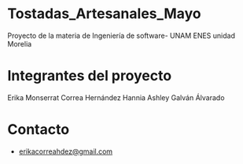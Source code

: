 # Tostadas_Artesanales_Mayo
Proyecto de la materia de Ingeniería de software- UNAM  ENES unidad Morelia

# Integrantes del proyecto
Erika Monserrat Correa Hernández
Hannia Ashley Galván Álvarado

# Contacto
* erikacorreahdez@gmail.com
